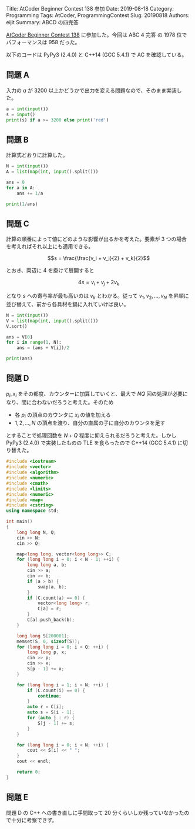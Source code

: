 Title: AtCoder Beginner Contest 138 参加
Date: 2019-08-18
Category: Programming
Tags: AtCoder, ProgrammingContest
Slug: 20190818
Authors: eijit
Summary: ABCD の四完答

[AtCoder Beginner Contest 138](https://atcoder.jp/contests/abc138) に参加した。今回は ABC 4 完答 の 1978 位でパフォーマンスは 958 だった。

以下のコードは PyPy3 (2.4.0) と C++14 (GCC 5.4.1) で AC を確認している。

## 問題 A

入力の $a$ が $3200$ 以上かどうかで出力を変える問題なので、そのまま実装した。

```py
a = int(input())
s = input()
print(s) if a >= 3200 else print('red')
```

## 問題 B

計算式どおりに計算した。

```py
N = int(input())
A = list(map(int, input().split()))

ans = 0
for a in A:
    ans += 1/a

print(1/ans)
```

## 問題 C

計算の順番によって値にどのような影響が出るかを考えた。要素が 3 つの場合を考えればそれ以上にも適用できる。

$$s = \frac{\frac{v_i + v_j}{2} + v_k}{2}$$

とおき、両辺に 4 を掛けて展開すると

$$4s = v_i + v_j + 2v_k$$

となり $s$ への寄与率が最も高いのは $v_k$ とわかる。従って $v_1, v_2, \ldots, v_N$ を昇順に並び替えて、前から各具材を鍋に入れていけば良い。

```py
N = int(input())
V = list(map(int, input().split()))
V.sort()

ans = V[0]
for i in range(1, N):
    ans = (ans + V[i])/2

print(ans)
```

## 問題 D

$p_i, x_i$ をその都度、カウンターに加算していくと、最大で $NQ$ 回の処理が必要になり、間に合わないだろうと考えた。そのため

* 各 $p_i$ の頂点のカウンタに $x_i$ の値を加える
* $1, 2, \ldots, N$ の頂点を渡り、自分の直属の子に自分のカウンタを足す

とすることで処理回数を $N + Q$ 程度に抑えられるだろうと考えた。しかし PyPy3 (2.4.0) で実装したものの TLE を食らったので C++14 (GCC 5.4.1) に切り替えた。

```cpp
#include <iostream>
#include <vector>
#include <algorithm>
#include <numeric>
#include <cmath>
#include <limits>
#include <numeric>
#include <map>
#include <cstring>
using namespace std;

int main()
{
    long long N, Q;
    cin >> N;
    cin >> Q;

    map<long long, vector<long long>> C;
    for (long long i = 0; i < N - 1; ++i) {
        long long a, b;
        cin >> a;
        cin >> b;
        if (a > b) {
            swap(a, b);
        }
        if (C.count(a) == 0) {
            vector<long long> r;
            C[a] = r;
        }
        C[a].push_back(b);
    }

    long long S[200001];
    memset(S, 0, sizeof(S));
    for (long long i = 0; i < Q; ++i) {
        long long p, x;
        cin >> p;
        cin >> x;
        S[p - 1] += x;
    }

    for (long long i = 1; i < N; ++i) {
        if (C.count(i) == 0) {
            continue;
        }
        auto r = C[i];
        auto s = S[i - 1];
        for (auto j : r) {
            S[j - 1] += s;
        }
    }

    for (long long i = 0; i < N; ++i) {
        cout << S[i] << " ";
    }
    cout << endl;

    return 0;
}
```

## 問題 E

問題 D の C++ への書き直しに手間取って 20 分くらいしか残っていなかったので十分に考察できず。
